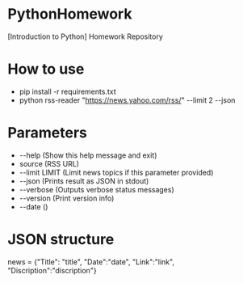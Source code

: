 # PythonHomework
[Introduction to Python] Homework Repository
# How to use
* pip install -r requirements.txt
* python rss-reader "https://news.yahoo.com/rss/" --limit 2 --json
# Parameters
* --help (Show this help message and exit)
* source (RSS URL)
* --limit LIMIT (Limit news topics if this parameter provided)
* --json (Prints result as JSON in stdout)
* --verbose (Outputs verbose status messages)
* --version (Print version info)
* --date ()
# JSON structure
news = {"Title": "title", "Date":"date", "Link":"link", "Discription":"discription"}